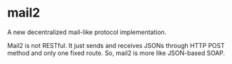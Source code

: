# mail2
A new decentralized mail-like protocol implementation.

Mail2 is not RESTful. It just sends and receives JSONs through HTTP POST method and only one fixed route. So, mail2 is more like JSON-based SOAP.

